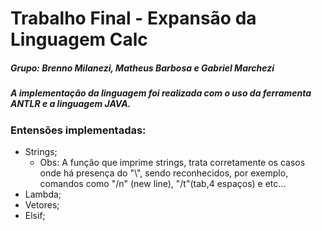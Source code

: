# Trabalho Final - Expansão da Linguagem Calc<br>
##### Grupo: Brenno Milanezi, Matheus Barbosa e Gabriel Marchezi<br>

 ##### A implementação da linguagem foi realizada com o uso da ferramenta ANTLR e a linguagem JAVA.<br> 

 ### Entensões implementadas:<br>
* Strings;<br>
  * Obs: A função que imprime strings, trata corretamente os casos onde há presença do "\\", sendo
reconhecidos, por exemplo, comandos como "/n" (new line), "/t"(tab,4 espaços) e etc...<br>
* Lambda;<br>
* Vetores;<br>
* Elsif;<br>
